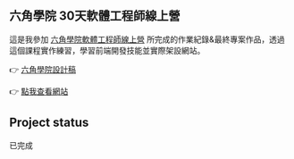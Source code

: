 <h2>六角學院 30天軟體工程師線上營</h2>

這是我參加 [六角學院軟體工程師線上營](https://www.hexschool.com/courses/software-engineer-camping.html) 
所完成的作業紀錄&最終專案作品，透過這個課程實作練習，學習前端開發技能並實際架設網站。

👉 [六角學院設計稿](https://www.figma.com/design/bBHUp0TeM0yjAlkjtyxQJI/2025ver.-%E9%AB%94%E9%A9%97%E7%87%9F%E5%AD%B8%E7%94%9F%E8%A8%AD%E8%A8%88%E7%A8%BF?node-id=236-1107&t=ySNumpPCymNR5MBj-1)

👉 [點我查看網站](https://leo4077.github.io/30-Day-Camp/)

## Project status
已完成
